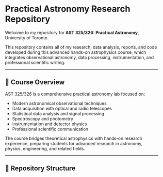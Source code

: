 # Practical Astronomy Research Repository

Welcome to my repository for **AST 325/326: Practical Astronomy**, University of Toronto.

This repository contains all of my research, data analysis, reports, and code developed during this advanced hands-on astrophysics course, which integrates observational astronomy, data processing, instrumentation, and professional scientific writing.

---

## 🌌 Course Overview

AST 325/326 is a comprehensive practical astronomy lab focused on:

- Modern astronomical observational techniques
- Data acquisition with optical and radio telescopes
- Statistical data analysis and signal processing
- Spectroscopy and photometry
- Instrumentation and detector physics
- Professional scientific communication

The course bridges theoretical astrophysics with hands-on research experience, preparing students for advanced research in astronomy, physics, engineering, and related fields.

---

## 📂 Repository Structure

